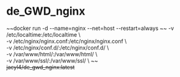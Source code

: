 # de_GWD_nginx

~~docker run -d --name=nginx --net=host --restart=always ~~
-v /etc/localtime:/etc/localtime \ \
-v /etc/nginx/nginx.conf:/etc/nginx/nginx.conf \ \
-v /etc/nginx/conf.d/:/etc/nginx/conf.d/ \ \
-v /var/www/html/:/var/www/html/ \ \
-v /var/www/ssl/:/var/www/ssl/ \ ~~\
~~jacyl4/de_gwd_nginx:latest~~
